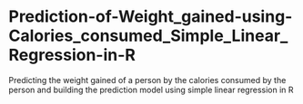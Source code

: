 # Prediction-of-Weight_gained-using-Calories_consumed_Simple_Linear_Regression-in-R
Predicting the weight gained of a person by the calories consumed by the person and building the prediction model using simple linear regression in R
